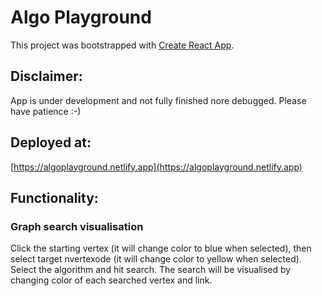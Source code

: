 # Algo Playground

This project was bootstrapped with [Create React App](https://github.com/facebook/create-react-app).

## Disclaimer:

App is under development and not fully finished nore debugged. Please have patience :-) 

## Deployed at:

[https://algoplayground.netlify.app](https://algoplayground.netlify.app)

## Functionality:

### Graph search visualisation

Click the starting vertex (it will change color to blue when selected), then select target nvertexode (it will change color to yellow when selected). Select the algorithm and hit search. The search will be visualised by changing color of each searched vertex and link.
